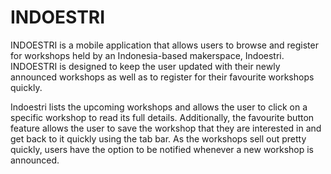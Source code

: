 # INDOESTRI
INDOESTRI is a mobile application that allows users to browse and register for workshops held by an Indonesia-based makerspace, Indoestri. INDOESTRI is designed to keep the user updated with their newly announced workshops as well as to register for their favourite workshops quickly.

Indoestri lists the upcoming workshops and allows the user to click on a specific workshop to read its full details. Additionally, the favourite button feature allows the user to save the workshop that they are interested in and get back to it quickly using the tab bar. As the workshops sell out pretty quickly, users have the option to be notified whenever a new workshop is announced.
